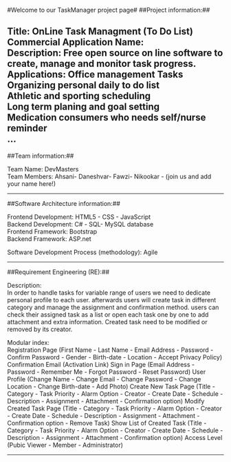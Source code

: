 #Welcome to our TaskManager project page#
##Project information:##

Title: OnLine Task Managment (To Do List)<br>
Commercial Application Name: <Coming soon><br>
Description: Free open source on line software to create, manage and monitor task progress.<br>
Applications: Office management Tasks<br>
              Organizing personal daily to do list<br>
              Athletic and sporting scheduling<br>
              Long term planing and goal setting<br>
              Medication consumers who needs self/nurse reminder<br>
              ...<br>
-------------------------------------------------------
##Team information:##

Team Name: DevMasters<br>
Team Members: Ahsani- Daneshvar- Fawzi- Nikookar - (join us and add your name here!)<br>

-------------------------------------------------------
##Software Architecture information:##

Frontend Development: HTML5 - CSS - JavaScript<br>
Backend Development: C# - SQL- MySQL database<br>
Frontend Framework: Bootstrap<br>
Backend Framework: ASP.net<br>

Software Development Process (methodology): Agile<br>

-------------------------------------------------------
##Requirement Engineering (RE):##

Description:<br>
In order to handle tasks for variable range of users we need to dedicate personal profile to each user.
afterwards users will create task in different category and manage the assignment and confirmation method.
users can check their assigned task as a list or open each task one by one to add attachment and extra information.
Created task need to be modified or removed by its creator.

Modular index:<br>
Registration Page (First Name - Last Name - Email Address - Password - Confirm Password - Gender - Birth-date - Location - Accept Privacy Policy)
Confirmation Email (Activation Link)
Sign in Page (Email Address - Password - Remember Me - Forgot Password - Reset Password)
User Profile (Change Name - Change Email - Change Password - Change Location - Change Birth-date - Add Photo)
Create New Task Page (Title - Category - Task Priority - Alarm Option - Creator - Create Date - Schedule - Description - Assignment - Attachment - Confirmation option)
Modify Created Task Page (Title - Category - Task Priority - Alarm Option - Creator - Create Date - Schedule - Description - Assignment - Attachment - Confirmation option - Remove Task)
Show List of Created Task (Title - Category - Task Priority - Alarm Option - Creator - Create Date - Schedule - Description - Assignment - Attachment - Confirmation option)
Access Level (Pubic Viewer - Member - Administrator)

-------------------------------------------------------

